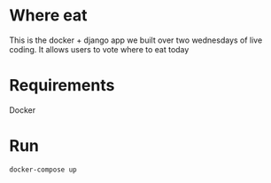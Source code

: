 Where eat
========================
This is the docker + django app we built over two wednesdays of live coding. It allows users to vote where to eat today

Requirements
==============
Docker

Run
==============
```sh
docker-compose up
```
